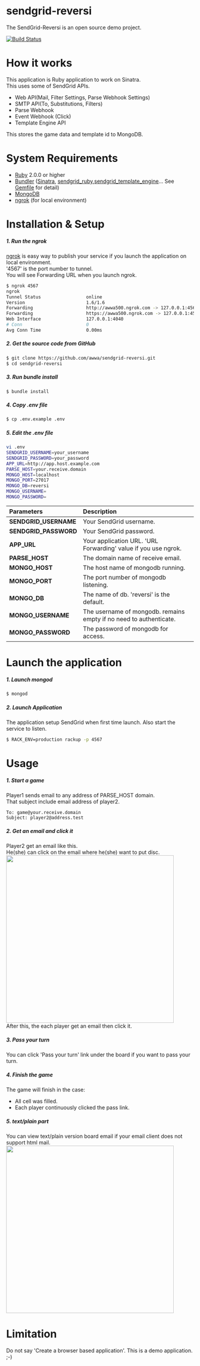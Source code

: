 sendgrid-reversi
================
The SendGrid-Reversi is an open source demo project.  

[![Build Status](https://travis-ci.org/awwa/sendgrid-reversi.svg?branch=master)](https://travis-ci.org/awwa/sendgrid-reversi)

# How it works

This application is Ruby application to work on Sinatra.  
This uses some of SendGrid APIs.
* Web API(Mail, Filter Settings, Parse Webhook Settings)
* SMTP API(To, Substitutions, Filters)
* Parse Webhook
* Event Webhook (Click)
* Template Engine API

This stores the game data and template id to MongoDB.

# System Requirements
* [Ruby](https://www.ruby-lang.org) 2.0.0 or higher
* [Bundler](http://bundler.io/) ([Sinatra](http://www.sinatrarb.com/), [sendgrid_ruby](https://github.com/SendGridJP/sendgrid-ruby),[sendgrid_template_engine](https://github.com/awwa/sendgrid_template_engine_ruby)... See [Gemfile](https://github.com/awwa/sendgrid-reversi/blob/master/Gemfile) for detail)
* [MongoDB](http://www.mongodb.org/)
* [ngrok](https://ngrok.com/) (for local environment)

# Installation & Setup

##### 1. Run the ngrok  
[ngrok](https://ngrok.com/) is easy way to publish your service if you launch the application on local environment.  
'4567' is the port number to tunnel.  
You will see Forwarding URL when you launch ngrok.
``` bash
$ ngrok 4567  
ngrok                                                                                                                                                                                                                         (Ctrl+C to quit)
Tunnel Status                 online
Version                       1.6/1.6
Forwarding                    http://awwa500.ngrok.com -> 127.0.0.1:4567
Forwarding                    https://awwa500.ngrok.com -> 127.0.0.1:4567
Web Interface                 127.0.0.1:4040
# Conn                        0
Avg Conn Time                 0.00ms
```

##### 2. Get the source code from GitHub
``` bash
$ git clone https://github.com/awwa/sendgrid-reversi.git
$ cd sendgrid-reversi
```

##### 3. Run bundle install
``` bash
$ bundle install
```

##### 4. Copy .env file
``` bash
$ cp .env.example .env
```

##### 5. Edit the .env file
``` bash
vi .env
SENDGRID_USERNAME=your_username
SENDGRID_PASSWORD=your_password
APP_URL=http://app.host.example.com
PARSE_HOST=your.receive.domain
MONGO_HOST=localhost
MONGO_PORT=27017
MONGO_DB=reversi
MONGO_USERNAME=
MONGO_PASSWORD=
```

|Parameters           |Description                          |
|:--------------------|:------------------------------------|
|**SENDGRID_USERNAME**|Your SendGrid username.              |
|**SENDGRID_PASSWORD**|Your SendGrid password.              |
|**APP_URL**          |Your application URL. 'URL Forwarding' value if you use ngrok.     |
|**PARSE_HOST**       |The domain name of receive email.        |
|**MONGO_HOST**       |The host name of mongodb running.    |
|**MONGO_PORT**       |The port number of mongodb listening.|
|**MONGO_DB**         |The name of db. 'reversi' is the default.|
|**MONGO_USERNAME**   |The username of mongodb. remains empty if no need to authenticate.|
|**MONGO_PASSWORD**   |The password of mongodb for access.|

# Launch the application
##### 1. Launch mongod  
``` bash
$ mongod
```
##### 2. Launch Application  
The application setup SendGrid when first time launch. Also start the service to listen.  
``` bash
$ RACK_ENV=production rackup -p 4567
```

# Usage

##### 1. Start a game  
Player1 sends email to any address of PARSE_HOST domain.  
That subject include email address of player2.
``` text
To: game@your.receive.domain
Subject: player2@address.test
```

##### 2. Get an email and click it  
Player2 get an email like this.  
He(she) can click on the email where he(she) want to put disc.
<img src="https://raw.githubusercontent.com/awwa/sendgrid-reversi/master/dev/board_html.png" width="450px" />  
After this, the each player get an email then click it.

##### 3. Pass your turn  
You can click 'Pass your turn' link under the board if you want to pass your turn.  

##### 4. Finish the game  
The game will finish in the case:
  * All cell was filled.
  * Each player continuously clicked the pass link.

##### 5. text/plain part  
You can view text/plain version board email if your email client does not support html mail.
<img src="https://raw.githubusercontent.com/awwa/sendgrid-reversi/master/dev/board_plain.png" width="450px" />  

# Limitation
Do not say 'Create a browser based application'.
This is a demo application. ;-)
